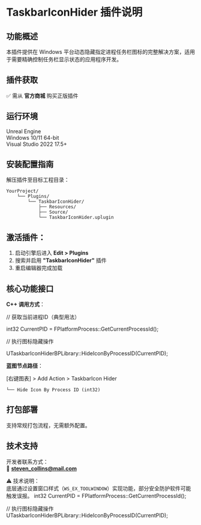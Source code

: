 TaskbarIconHider 插件说明
=

功能概述
-
本插件提供在 Windows 平台动态隐藏指定进程任务栏图标的完整解决方案，适用于需要精确控制任务栏显示状态的应用程序开发。

插件获取
-
✅ 需从 **官方商城** 购买正版插件

运行环境
-
Unreal Engine  
Windows 10/11 64-bit  
Visual Studio 2022 17.5+

安装配置指南
-

解压插件至目标工程目录：

    YourProject/  
        └── Plugins/  
            └── TaskbarIconHider/  
                ├── Resources/  
                ├── Source/  
                └── TaskbarIconHider.uplugin

激活插件：
-
1. 启动引擎后进入 **Edit > Plugins**  
2. 搜索并启用 **"TaskbarIconHider"** 插件  
3. 重启编辑器完成加载

核心功能接口
-

**C++ 调用方式**：

// 获取当前进程ID（典型用法）

int32 CurrentPID = FPlatformProcess::GetCurrentProcessId();

// 执行图标隐藏操作

UTaskbarIconHiderBPLibrary::HideIconByProcessID(CurrentPID);

**蓝图节点路径**：

[右键图表] > Add Action > TaskbarIcon Hider

    └── Hide Icon By Process ID (int32)

打包部署
-
支持常规打包流程，无需额外配置。

技术支持
-
开发者联系方式：  
📧 **steven_collins@mail.com**  

⚠️ 技术说明：  
底层通过设置窗口样式（`WS_EX_TOOLWINDOW`）实现功能，部分安全防护软件可能触发误报。
int32 CurrentPID = FPlatformProcess::GetCurrentProcessId();

// 执行图标隐藏操作
UTaskbarIconHiderBPLibrary::HideIconByProcessID(CurrentPID);
